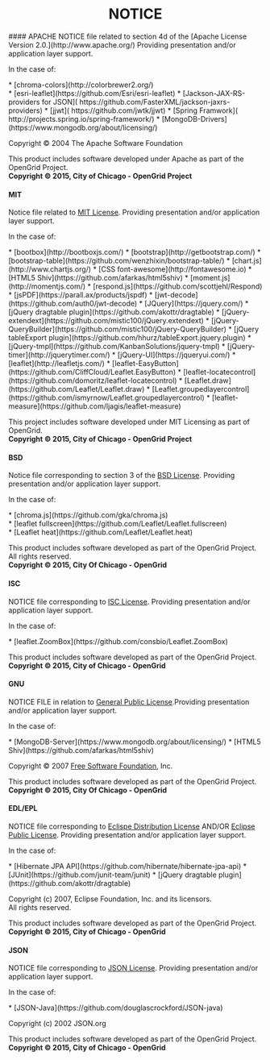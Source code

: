 <h1><div align="center">
 NOTICE
</div></h1>
#### APACHE
NOTICE file related to section 4d of the
[Apache License Version 2.0.](http://www.apache.org/)  Providing presentation and/or application layer support.
<p>In the case of:</p>
* [chroma-colors](http://colorbrewer2.org/)<br> 
* [esri-leaflet](https://github.com/Esri/esri-leaflet)
* [Jackson-JAX-RS-providers for JSON]( https://github.com/FasterXML/jackson-jaxrs-providers)
* [jjwt]( https://github.com/jwtk/jjwt)
* [Spring Framwork]( http://projects.spring.io/spring-framework/)
* [MongoDB-Drivers](https://www.mongodb.org/about/licensing/)


Copyright © 2004 The Apache Software Foundation<br>
<p>This product includes software developed under Apache as part of the OpenGrid Project.<br><b>Copyright © 2015, City of Chicago - OpenGrid Project</b></p>

#### MIT
Notice file related to [MIT License](https://opensource.org/licenses/MIT).  Providing presentation and/or application layer support.
<p>In the case of:<br></p>
* [bootbox](http://bootboxjs.com/)
* [bootstrap](http://getbootstrap.com/)
* [bootstrap-table](https://github.com/wenzhixin/bootstrap-table/)
* [chart.js](http://www.chartjs.org/)
* [CSS font-awesome](http://fontawesome.io)
* [HTML5 Shiv](https://github.com/afarkas/html5shiv)
* [moment.js](http://momentjs.com/)
* [respond.js](https://github.com/scottjehl/Respond)
* [jsPDF](https://parall.ax/products/jspdf)
* [jwt-decode](https://github.com/auth0/jwt-decode)
* [JQuery](https://jquery.com/)
	* [jQuery dragtable plugin](https://github.com/akottr/dragtable)
	* [jQuery-extendext](https://github.com/mistic100/jQuery.extendext)
	* [jQuery-QueryBuilder](https://github.com/mistic100/jQuery-QueryBuilder)	
	* [jQuery tableExport plugin](https://github.com/hhurz/tableExport.jquery.plugin) 	
	* [jQuery-tmpl](https://github.com/KanbanSolutions/jquery-tmpl)
	* [jQuery-timer](http://jquerytimer.com/)
	* [jQuery-UI](https://jqueryui.com/)
* [leaflet](http://leafletjs.com/)
	* [leaflet-EasyButton](https://github.com/CliffCloud/Leaflet.EasyButton)
	* [leaflet-locatecontrol](https://github.com/domoritz/leaflet-locatecontrol)
	* [Leaflet.draw](https://github.com/Leaflet/Leaflet.draw)
	* [Leaflet.groupedlayercontrol](https://github.com/ismyrnow/Leaflet.groupedlayercontrol)
	* [leaflet-measure](https://github.com/ljagis/leaflet-measure)

<p>This project includes software developed under MIT Licensing as part of OpenGrid.<br> <b>Copyright © 2015, City of Chicago - OpenGrid Project</b></p>

#### BSD
Notice file corresponding to section 3 of the [BSD License](https://opensource.org/licenses/BSD-2-Clause). Providing presentation and/or application layer support.
<p>In the case of:<br></p>
* [chroma.js](https://github.com/gka/chroma.js)<br>
* [leaflet fullscreen](https://github.com/Leaflet/Leaflet.fullscreen)<br>
* [Leaflet heat](https://github.com/Leaflet/Leaflet.heat)

<p>This product includes software developed as part of the OpenGrid Project.<br> All rights reserved.<br> <b>Copyright &copy; 2015, City Of Chicago - OpenGrid</b></p> 

#### ISC
NOTICE file corresponding to [ISC License](https://opensource.org/licenses/ISC).  Providing presentation and/or application layer support.
<p>In the case of:</p>
* [leaflet.ZoomBox](https://github.com/consbio/Leaflet.ZoomBox) <br>

<p>This product includes software developed as part of the OpenGrid Project.<br>
<b>Copyright &copy; 2015, City of Chicago - OpenGrid</b></p>

#### GNU
NOTICE FILE  in relation to [General Public License](http://www.gnu.org/licenses/).Providing presentation and/or application layer support.
<p>In the case of:</p> 
* [MongoDB-Server](https://www.mongodb.org/about/licensing/)
* [HTML5 Shiv](https://github.com/afarkas/html5shiv)

Copyright © 2007 [Free Software Foundation](http://fsf.org/), Inc. 
<p>This product includes software developed as part of the OpenGrid Project.<br>
<b>Copyright &copy; 2015, City Of Chicago - OpenGrid</b></p>

#### EDL/EPL
NOTICE file corresponding to [Eclispe Distribution License](https://eclipse.org/org/documents/edl-v10.php) AND/OR [Eclipse Public License](https://eclipse.org/org/documents/epl-v10.php). Providing presentation and/or application layer support.
<p> In the case of: </p>
* [Hibernate JPA API](https://github.com/hibernate/hibernate-jpa-api)
* [JUnit](https://github.com/junit-team/junit)
* [jQuery dragtable plugin](https://github.com/akottr/dragtable)


Copyright (c) 2007, Eclipse Foundation, Inc. and its licensors.<br>
All rights reserved.
<p>This product includes software developed as part of the OpenGrid Project.<br>
<b>Copyright &copy; 2015, City of Chicago - OpenGrid</b></p>

#### JSON
NOTICE file corresponding to [JSON License](http://www.json.org/license.html). Providing presentation and/or application layer support.
<p>In the case of:</p>
* [JSON-Java](https://github.com/douglascrockford/JSON-java)

Copyright (c) 2002 JSON.org
<p>This product includes software developed as part of the OpenGrid Project.<br>
<b>Copyright &copy; 2015, City of Chicago - OpenGrid</b></p>
